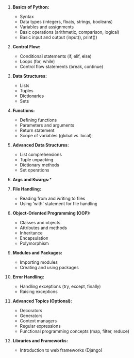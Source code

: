 1. **Basics of Python:**
   - Syntax
   - Data types (integers, floats, strings, booleans)
   - Variables and assignments
   - Basic operations (arithmetic, comparison, logical)
   - Basic input and output (input(), print())

2. **Control Flow:**
   - Conditional statements (if, elif, else)
   - Loops (for, while)
   - Control flow statements (break, continue)

3. **Data Structures:**
   - Lists
   - Tuples
   - Dictionaries
   - Sets

4. **Functions:**
   - Defining functions
   - Parameters and arguments
   - Return statement
   - Scope of variables (global vs. local)

5. **Advanced Data Structures:**
   - List comprehensions
   - Tuple unpacking
   - Dictionary methods
   - Set operations

6.  **Args and Kwargs:***




6. **File Handling:**
   - Reading from and writing to files
   - Using 'with' statement for file handling

7. **Object-Oriented Programming (OOP):**
   - Classes and objects
   - Attributes and methods
   - Inheritance
   - Encapsulation
   - Polymorphism

8. **Modules and Packages:**
   - Importing modules
   - Creating and using packages

9. **Error Handling:**
   - Handling exceptions (try, except, finally)
   - Raising exceptions

10. **Advanced Topics (Optional):**
    - Decorators
    - Generators
    - Context managers
    - Regular expressions
    - Functional programming concepts (map, filter, reduce)

11. **Libraries and Frameworks:**
    - Introduction to web frameworks (Django)
